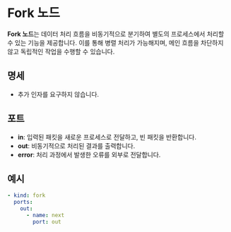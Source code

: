 # Fork 노드

**Fork 노드**는 데이터 처리 흐름을 비동기적으로 분기하여 별도의 프로세스에서 처리할 수 있는 기능을 제공합니다. 이를 통해 병렬 처리가 가능해지며, 메인 흐름을 차단하지 않고 독립적인 작업을 수행할 수
있습니다.

## 명세

- 추가 인자를 요구하지 않습니다.

## 포트

- **in**: 입력된 패킷을 새로운 프로세스로 전달하고, 빈 패킷을 반환합니다.
- **out**: 비동기적으로 처리된 결과를 출력합니다.
- **error**: 처리 과정에서 발생한 오류를 외부로 전달합니다.

## 예시

```yaml
- kind: fork
  ports:
    out:
      - name: next
        port: out
```
